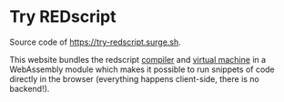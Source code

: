 # Try REDscript
Source code of https://try-redscript.surge.sh.

This website bundles the redscript [compiler](https://github.com/jac3km4/redscript) and [virtual machine](https://github.com/jac3km4/redscript-vm) in a WebAssembly module which makes it possible to run snippets of code directly in the browser (everything happens client-side, there is no backend!).
